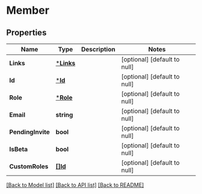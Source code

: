 # Member

## Properties
Name | Type | Description | Notes
------------ | ------------- | ------------- | -------------
**Links** | [***Links**](Links.md) |  | [optional] [default to null]
**Id** | [***Id**](Id.md) |  | [optional] [default to null]
**Role** | [***Role**](Role.md) |  | [optional] [default to null]
**Email** | **string** |  | [optional] [default to null]
**PendingInvite** | **bool** |  | [optional] [default to null]
**IsBeta** | **bool** |  | [optional] [default to null]
**CustomRoles** | [**[]Id**](Id.md) |  | [optional] [default to null]

[[Back to Model list]](../README.md#documentation-for-models) [[Back to API list]](../README.md#documentation-for-api-endpoints) [[Back to README]](../README.md)


